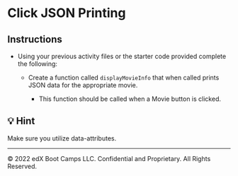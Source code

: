 # Click JSON Printing

## Instructions

* Using your previous activity files or the starter code provided complete the following:
 
  * Create a function called `displayMovieInfo` that when called prints JSON data for the appropriate movie.

    * This function should be called when a Movie button is clicked.

## 💡 Hint 

Make sure you utilize data-attributes.

---

© 2022 edX Boot Camps LLC. Confidential and Proprietary. All Rights Reserved.
